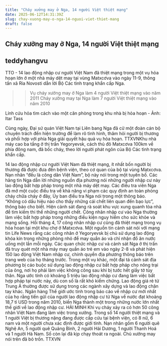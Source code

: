 ```yaml
---
title: "Cháy xưởng may ở Nga, 14 người Việt thiệt mạng"
date: 2025-06-12T14:31:39Z
slug: chay-xuong-may-o-nga-14-nguoi-viet-thiet-mang
draft: false
---
```


## Cháy xưởng may ở Nga, 14 người Việt thiệt mạng

## teddyhangvu

TTO - 14 lao động nhập cư người Việt Nam đã thiệt mạng trong một vụ hỏa hoạn lớn ở một nhà máy dệt may tại vùng Matxcơva vào ngày 11-9, thông tấn xã Ria Novosti dẫn lời Bộ Các tình trạng khẩn cấp Nga.
>> Vụ cháy xưởng may ở Nga làm 4 người Việt thiệt mạng vào năm 2011
>> Cháy xưởng may tại Nga làm 7 người Việt thiệt mạng vào năm 2010
 


Lính cứu hỏa tìm cách vào một căn phòng trong khu nhà bị hỏa hoạn - Ảnh: Itar Tass
 
 
Cùng ngày, Đại sứ quán Việt Nam tại Liên bang Nga đã cử một đoàn cán bộ chuyên trách đến hiện trường để làm rõ tình hình, thăm hỏi người bị thương và phối hợp với phía Nga giải quyết hậu quả vụ hỏa hoạn.
TTXVN​
Khu nhà máy cao ba tầng ở thị trấn Yegoryevsk, cách thủ đô Matxcơva 100km về phía đông nam, đã bốc cháy, theo lời người phát ngôn của Bộ Các tình trạng khẩn cấp.
 
14 lao động nhập cư người Việt Nam đã thiệt mạng, ít nhất bốn người bị thương đã được đưa đến bệnh viện, theo cơ quan của bộ tại vùng Matxcơva.
Nạn nhân “đều là công dân Việt Nam”, bộ này nói trong một tuyên bố. Các hãng tin Nga dẫn lời những nguồn địa phương nói những người nhập cư này lao động bất hợp pháp trong một nhà máy dệt may.
Các điều tra viên Nga đã mở một cuộc điều tra về khả năng vi phạm các quy định an toàn phòng cháy chữa cháy ở đây, Ủy ban điều tra Nga nói trong một thông báo.
“Không có dấu hiệu nào cho thấy những cái chết liên quan đến bạo lực”, thông báo cho biết.
Hiện cảnh sát đang rà soát khu vực xung quanh tòa nhà để tìm kiếm thi thể những người chết. Công nhân nhập cư vào Nga thường làm việc bất hợp pháp trong những điều kiện nguy hiểm cho sức khỏe và mạng sống.
Hồi tháng 4, 17 công nhân nhập cư cũng đã thiệt mạng trong vụ hỏa hoạn tại một khu chợ ở Matxcơva.
Một nguồn tin cảnh sát nói với mạng tin Life News rằng các công nhân ở Yegoryevsk bị chủ sử dụng lao động khóa kín trong những phòng nhỏ để may quần áo và chỉ nhận đồ ăn nước uống một lần mỗi ngày.
Các quan chức nhập cư và cảnh sát Nga ở thị trấn đã truy quét một nhà máy may quần áo trẻ em vào ngày 2-8 và phát hiện 150 lao động Việt Nam nhập cư, chính quyền địa phương thông báo trên trang web của họ tháng trước.
Trong một vụ khác, một đại tá cảnh sát địa phương bị cáo buộc sử dụng lao động nhập cư bất hợp pháp cho nông trại của ông, nơi họ phải làm việc không công sau khi bị tước hết giấy tờ tùy thân.
Nga ước tính có khoảng 5 triệu lao động nhập cư đang làm việc bất hợp pháp tại nước này, dù con số là rất khó kiểm chứng. Lao động giá rẻ từ Trung Á thường được sử dụng trong các ngành xây dựng và lao động chân tay khác.
Ngân hàng Thế giới ước tính trong báo cáo về nhập cư mới nhất của họ rằng tiền gửi của người lao động nhập cư từ Nga về nước đạt khoảng 18,7 tỉ USD trong năm 2010, biến Nga thành một trong những nước lớn nhất thế giới về lao động nhập cư.
HẢI MINH​
 ​
Khi vụ cháy xảy ra có hơn 50 công nhân Việt Nam đang làm việc trong xưởng. Trong số 14 người thiệt mạng và 1 người Việt bị thương nặng đang được cấp cứu tại bệnh viện, có 8 nữ, 6 nam và một người chưa xác định được giới tính. Nạn nhân gồm 6 người quê Nghệ An, 5 người quê Quảng Bình, 2 người Hải Dương, 1 người Thanh Hoá và 1 người Hà Nam. Số còn lại đã kịp chạy thoát ra ngoài. Chủ xưởng may nói trên đã bỏ trốn.
TTXVN​